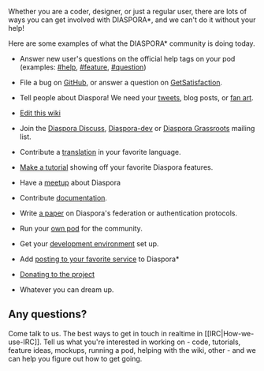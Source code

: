 Whether you are a coder, designer, or just a regular user, there are lots of ways you can get involved with DIASPORA\*, and we can't do it without your help!

Here are some examples of what the DIASPORA\* community is doing today.

* Answer new user's questions on the official help tags on your pod
  (examples: [#help](https://joindiaspora.com/tags/help), [#feature](https://joindiaspora.com/tags/feature), [#question](https://joindiaspora.com/tags/question))
* File a bug on [GitHub](https://github.com/diaspora/diaspora/bugs), or answer a question on [GetSatisfaction](https://getsatisfaction.com/).
* Tell people about Diaspora! We need your [tweets](http://twitter.com/home?status=Wow%2C%20the%20%23diaspora%20community%20is%20amazing!%20http%3A%2F%2Fbit.ly%2FeT7lzY), blog posts, or [fan art](https://joindiaspora.com/tags/diaspora).
* [Edit this wiki](https://github.com/diaspora/diaspora/wiki/Help-us-build-the-future-of-the-social-web%21/_edit)
* Join the [Diaspora Discuss](https://groups.google.com/forum/#!forum/diaspora-discuss), [Diaspora-dev](https://groups.google.com/forum/#!forum/diaspora-dev) or [Diaspora Grassroots](https://mailman.stanford.edu/pipermail/diaspora-grassroots/) mailing list.
* Contribute a [translation](https://github.com/diaspora/diaspora/wiki/How-to-contribute-translations) in your favorite language.
* [Make a tutorial](http://diasporial.com/) showing off your favorite Diaspora features.
* Have a [meetup](http://www.meetup.com/diaspora/) about Diaspora


* Contribute [documentation](http://rubydoc.info/github/diaspora/diaspora/).
* Write [a paper](https://github.com/diaspora/diaspora/wiki/Diaspora%27s-federation-protocol) on Diaspora's federation or authentication protocols.
* Run your [own pod](https://diasp.org) for the community.
* Get your [development environment](https://github.com/diaspora/diaspora/wiki/Installing-and-Running-Diaspora) set up.
* Add [posting to your favorite service](https://github.com/diaspora/diaspora/wiki/Adding-your-favorite-service-to-Diaspora) to Diaspora\*
* [Donating to the project](http://bit.ly/nSSfvr)
* Whatever you can dream up.


## Any questions?
Come talk to us. The best ways to get in touch in realtime in [[IRC|How-we-use-IRC]]. Tell us what you're interested in working on - code, tutorials,
feature ideas, mockups, running a pod, helping with the wiki, other - and we can help you
figure out how to get going.
